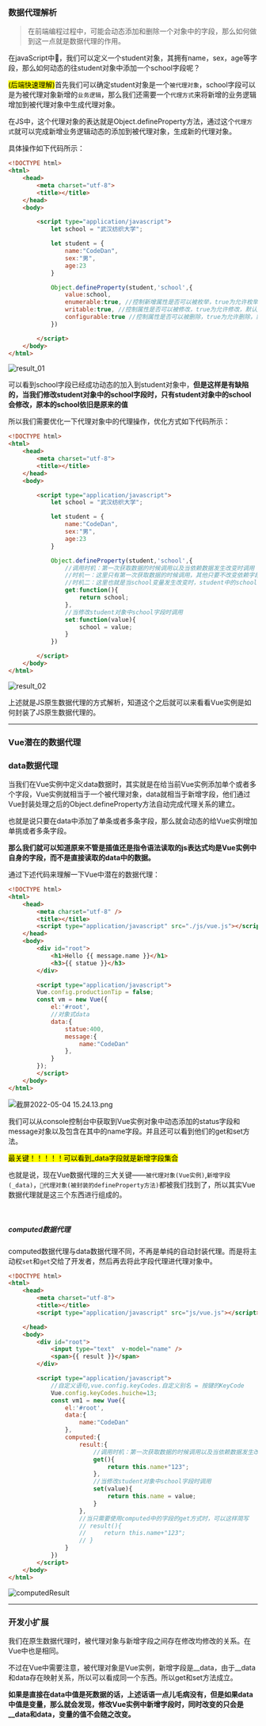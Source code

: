 ### 数据代理解析

> 在前端编程过程中，可能会动态添加和删除一个对象中的字段，那么如何做到这一点就是数据代理的作用。

在javaScript中，我们可以定义一个student对象，其拥有name，sex，age等字段，那么如何动态的往student对象中添加一个school字段呢？

<mark>(后端快速理解)</mark>首先我们可以确定student对象是一个`被代理对象`，school字段可以是为被代理对象新增的`业务逻辑`，那么我们还需要一个`代理方式`来将新增的业务逻辑增加到被代理对象中生成代理对象。

在JS中，这个代理对象的表达就是Object.defineProperty方法，通过这个`代理方式`就可以完成新增业务逻辑动态的添加到被代理对象，生成新的代理对象。

具体操作如下代码所示：

```html
<!DOCTYPE html>
<html>
    <head>
        <meta charset="utf-8">
        <title></title>
    </head>
    <body>

        <script type="application/javascript">
            let school = "武汉纺织大学";

            let student = {
                name:"CodeDan",
                sex:"男",
                age:23
            }

            Object.defineProperty(student,'school',{
                value:school,
                enumerable:true, //控制新增属性是否可以被枚举，true为允许枚举，默认是false
                writable:true, //控制属性是否可以被修改，true为允许修改，默认是false
                configurable:true //控制属性是否可以被删除，true为允许删除，默认是false
            })

        </script>
    </body>
</html>
```

![result_01](../图库/vue数据代理/result_01.png)

可以看到school字段已经成功动态的加入到student对象中，**但是这样是有缺陷的，当我们修改student对象中的school字段时，只有student对象中的school会修改，原本的school依旧是原来的值**

所以我们需要优化一下代理对象中的代理操作，优化方式如下代码所示：

```html
<!DOCTYPE html>
<html>
    <head>
        <meta charset="utf-8">
        <title></title>
    </head>
    <body>

        <script type="application/javascript">
            let school = "武汉纺织大学";

            let student = {
                name:"CodeDan",
                sex:"男",
                age:23
            }

            Object.defineProperty(student,'school',{
                //调用时机：第一次获取数据的时候调用以及当依赖数据发生改变时调用
                //时机一：这里只有第一次获取数据的时候调用，其他只要不改变依赖字段，那么只读取缓存
                //时机二：这里也就是当school变量发生改变时，student中的school字段就会调用get
                get:function(){
                    return school;
                },
                //当修改student对象中school字段时调用
                set:function(value){
                    school = value;
                }
            })

        </script>
    </body>
</html>
```

![result_02](../图库/vue数据代理/result_02.png)

上述就是JS原生数据代理的方式解析，知道这个之后就可以来看看Vue实例是如何封装了JS原生数据代理的。

------

### Vue潜在的数据代理

### data数据代理

当我们在Vue实例中定义data数据时，其实就是在给当前Vue实例添加单个或者多个字段，Vue实例就相当于一个被代理对象，data就相当于新增字段，他们通过Vue封装处理之后的Object.defineProperty方法自动完成代理关系的建立。

也就是说只要在data中添加了单条或者多条字段，那么就会动态的给Vue实例增加单挑或者多条字段。

**那么我们就可以知道原来不管是插值还是指令语法读取的js表达式均是Vue实例中自身的字段，而不是直接读取的data中的数据。**

通过下述代码来理解一下Vue中潜在的数据代理：

```html
<!DOCTYPE html>
<html>
    <head>
        <meta charset="utf-8" />
        <title></title>
        <script type="application/javascript" src="./js/vue.js"></script>
    </head>
    <body>
        <div id="root">
            <h1>Hello {{ message.name }}</h1>
            <h3>{{ statue }}</h3>
        </div>

        <script type="application/javascript">
        Vue.config.productionTip = false;
        const vm = new Vue({
            el:'#root',
            //对象式data
            data:{
                statue:400,
                message:{
                    name:"CodeDan"
                },
            }
        });
        </script>
    </body>
</html>
```

![截屏2022-05-04 15.24.13.png](../图库/vue数据代理/result_03.png)

我们可以从console控制台中获取到Vue实例对象中动态添加的status字段和message对象以及包含在其中的name字段。并且还可以看到他们的get和set方法。

<mark>最关键！！！！！可以看到_data字段就是新增字段集合</mark>

也就是说，现在Vue数据代理的三大关键——`被代理对象(Vue实例)`,`新增字段(_data)`，`代理对象(被封装的defineProperty方法)`都被我们找到了，所以其实Vue数据代理就是这三个东西进行组成的。

&nbsp;

##### computed数据代理

computed数据代理与data数据代理不同，不再是单纯的自动封装代理。而是将主动权`set`和`get`交给了开发者，然后再去将此字段代理进代理对象中。

```html
<!DOCTYPE html>
<html>
    <head>
        <meta charset="utf-8">
        <title></title>
        <script type="application/javascript" src="js/vue.js"></script>

    </head>
    <body>
        <div id="root">
            <input type="text"  v-model="name" />
            <span>{{ result }}</span>
        </div>

        <script type="application/javascript">
            //自定义语句,vue.config.keyCodes.自定义别名 = 按键的KeyCode
            Vue.config.keyCodes.huiche=13;
            const vm1 = new Vue({
                el:'#root',
                data:{
                    name:"CodeDan"
                },
                computed:{
                    result:{
                        //调用时机：第一次获取数据的时候调用以及当依赖数据发生改变时调用
                        get(){
                            return this.name+"123";
                        },
                        //当修改student对象中school字段时调用
                        set(value){
                            return this.name = value;
                        }
                    },
                    //当只需要使用computed中的字段的get方式时，可以这样简写
                    // result(){
                    //     return this.name+"123";
                    // }
                }
            })
        </script>
    </body>
</html>
```

![computedResult](../图库/vue数据代理/computedResult.gif)

-------

### 开发小扩展

我们在原生数据代理时，被代理对象与新增字段之间存在修改均修改的关系。在Vue中也是相同。

不过在Vue中需要注意，被代理对象是Vue实例，新增字段是__data，由于__data和data存在映射关系，所以可以看成同一个东西。所以get和set方法成立。

**如果是直接在data中值是死数据的话，上述话语一点儿毛病没有，但是如果data中值是变量，那么就会发现，修改Vue实例中新增字段时，同时改变的只会是__data和data，变量的值不会随之改变。**
